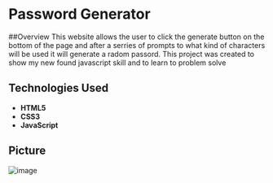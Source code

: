 # Password Generator
##Overview 
This website allows the user to click the generate button on the bottom of the page and after a serries of prompts to what kind of characters will be used it will generate a radom passord. This project was created to show my new found javascript skill and to learn to problem solve
## Technologies Used 
* **HTML5**
* **CSS3**
* **JavaScript**
## Picture 
![image](https://user-images.githubusercontent.com/90347622/155922075-da53ebab-eae2-492e-9f1a-817f728a5f95.png)

